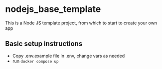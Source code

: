 # nodejs_base_template
This is a Node JS template project, from which to start to create your own app

## Basic setup instructions

- Copy .env.example file in .env, change vars as needed
- run `docker compose up`